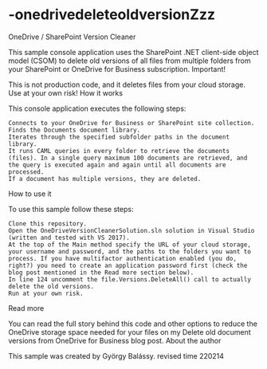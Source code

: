 # -onedrivedeleteoldversionZzz

OneDrive / SharePoint Version Cleaner

This sample console application uses the SharePoint .NET client-side object model (CSOM) to delete old versions of all files from multiple folders from your SharePoint or OneDrive for Business subscription.
Important!

This is not production code, and it deletes files from your cloud storage. Use at your own risk!
How it works

This console application executes the following steps:

    Connects to your OneDrive for Business or SharePoint site collection.
    Finds the Documents document library.
    Iterates through the specified subfolder paths in the document library.
    It runs CAML queries in every folder to retrieve the documents (files). In a single query maximum 100 documents are retrieved, and the query is executed again and again until all documents are processed.
    If a document has multiple versions, they are deleted.

How to use it

To use this sample follow these steps:

    Clone this repository.
    Open the OneDriveVersionCleanerSolution.sln solution in Visual Studio (written and tested with VS 2017).
    At the top of the Main method specify the URL of your cloud storage, your username and password, and the paths to the folders you want to process. If you have multifactor authentication enabled (you do, right?) you need to create an application password first (check the blog post mentioned in the Read more section below).
    In line 124 uncomment the file.Versions.DeleteAll() call to actually delete the old versions.
    Run at your own risk.

Read more

You can read the full story behind this code and other options to reduce the OneDrive storage space needed for your files on my Delete old document versions from OneDrive for Business blog post.
About the author

This sample was created by György Balássy.
revised time 220214
